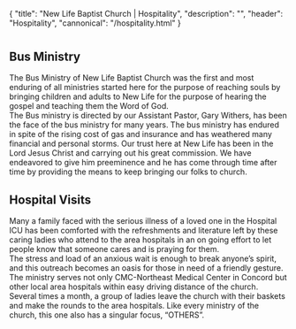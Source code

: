 {
	"title": "New Life Baptist Church | Hospitality",
	"description": "",
	"header": "Hospitality",
	"cannonical": "/hospitality.html"
}
<section class="interior-section">
	<div class="container">
		<div class="row">
    	<div class="col-xs-12 col-md-6">
				<div class="section-icon with-border" style="margin: 0 auto 40px;">
					<i class="icon-003-front-of-bus"></i>
				</div>
			</div>
			<div class="col-xs-12 col-md-6">
				<h1>Bus Ministry</h1>
				<p>The Bus Ministry of New Life Baptist Church was the first and most enduring of all ministries started here for the purpose of reaching souls by bringing children and adults to New Life for the purpose of hearing the gospel and teaching them the Word of God.
				<br>
				The Bus ministry is directed by our Assistant Pastor, Gary Withers, has been the face of the bus ministry for many years. The bus ministry has endured in spite of the rising cost of gas and insurance and has weathered many financial and personal storms. Our trust here at New Life has been in the Lord Jesus Christ and carrying out his great commission. We have endeavored to give him preeminence and he has come through time after time by providing the means to keep bringing our folks to church.
				</p>		
			</div>
    </div>
	</div>
</section>
<section class="interior-section">
	<div class="container">
		<div class="row">
			<div class="col-xs-12 col-md-6">
				<h1>Hospital Visits</h1>
				<p>
					Many a family faced with the serious illness of a loved one in the Hospital ICU has been comforted with the refreshments and literature left by these caring ladies who attend to the area hospitals in an on going effort to let people know that someone cares and is praying for them.
					<br>
					The stress and load of an anxious wait is enough to break anyone’s spirit, and this outreach becomes an oasis for those in need of a friendly gesture. The ministry serves not only CMC-Northeast Medical Center in Concord but other local area hospitals within easy driving distance of the church.
					<br>
					Several times a month, a group of ladies leave the church with their baskets and make the rounds to the area hospitals. Like every ministry of the church, this one also has a singular focus, “OTHERS”.
				</p>
			</div>
			<div class="col-xs-12 col-md-6">
				<div class="section-icon with-border" style="margin: 0 auto 40px;">
					<i class="icon-002-hospital-building"></i>
				</div>
			</div>
    </div>
</section>
